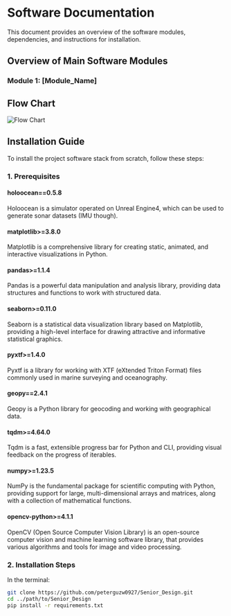 # Software Documentation

This document provides an overview of the software modules, dependencies, and instructions for installation.

## Overview of Main Software Modules

### Module 1: [Module_Name]

## Flow Chart

![Flow Chart](https://github.com/peterguzw0927/Senior_Design/assets/130591044/55051beb-e09a-4852-8ec7-d313dbbab899)

## Installation Guide

To install the project software stack from scratch, follow these steps:

### 1. Prerequisites

#### holoocean==0.5.8
Holoocean is a simulator operated on Unreal Engine4, which can be used to generate sonar datasets (IMU though).

#### matplotlib>=3.8.0
Matplotlib is a comprehensive library for creating static, animated, and interactive visualizations in Python.

#### pandas>=1.1.4
Pandas is a powerful data manipulation and analysis library, providing data structures and functions to work with structured data.

#### seaborn>=0.11.0
Seaborn is a statistical data visualization library based on Matplotlib, providing a high-level interface for drawing attractive and informative statistical graphics.

#### pyxtf>=1.4.0
Pyxtf is a library for working with XTF (eXtended Triton Format) files commonly used in marine surveying and oceanography.

#### geopy==2.4.1
Geopy is a Python library for geocoding and working with geographical data.

#### tqdm>=4.64.0
Tqdm is a fast, extensible progress bar for Python and CLI, providing visual feedback on the progress of iterables.

#### numpy>=1.23.5
NumPy is the fundamental package for scientific computing with Python, providing support for large, multi-dimensional arrays and matrices, along with a collection of mathematical functions.

#### opencv-python>=4.1.1
OpenCV (Open Source Computer Vision Library) is an open-source computer vision and machine learning software library, that provides various algorithms and tools for image and video processing.

### 2. Installation Steps

In the terminal:

```bash
git clone https://github.com/peterguzw0927/Senior_Design.git
cd ../path/to/Senior_Design
pip install -r requirements.txt

